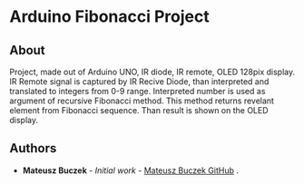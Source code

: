 # Arduino Fibonacci Project



## About

Project, made out of Arduino UNO, IR diode, IR remote, OLED 128pix display. IR
Remote signal is captured by IR Recive Diode, than interpreted and translated to integers
from 0-9 range. Interpreted number is used as argument of recursive Fibonacci method.
This method returns revelant element from Fibonacci sequence. Than result is shown on
the OLED display.

## Authors

* **Mateusz Buczek** - *Initial work* - [Mateusz Buczek GitHub](https://github.com/MateuszBuczek88)
.
